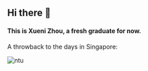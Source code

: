 ## Hi there 👋


#### This is Xueni Zhou, a fresh graduate for now.

A throwback to the days in Singapore:

<img src="assets/IMG_8795.jpg" alt="ntu" />

